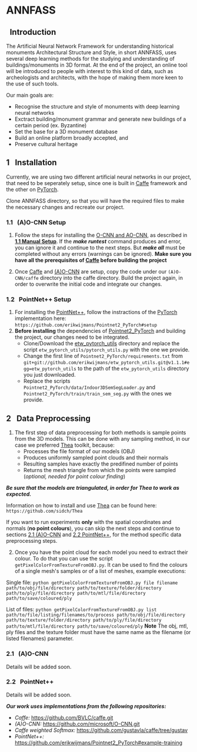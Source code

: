 # ANNFASS

## &nbsp; Introduction

The Artificial Neural Network Framework for understanding historical monuments Architectural Structure and Style, in short ANNFASS, uses several deep learning methods for the studying and understanding of buildings/monuments in 3D format. At the end of the project, an online tool will be introduced to people with interest to this kind of data, such as archeologists and architects, with the hope of making them more keen to the use of such tools.

Our main goals are:
- Recognise the structure and style of monuments with deep learning neural networks
- Exctract building/monument grammar and generate new buildings of a certain period (ex. Byzantine)
- Set the base for a 3D monument database
- Build an online platform broadly accepted, and
- Preserve cultural heritage

## 1 &nbsp; Installation
Currently, we are using two different artificial neural networks in our project, that need to be seperately setup, since one is built in [Caffe](https://github.com/BVLC/caffe) framework and the other on [PyTorch](https://pytorch.org/).

Clone ANNFASS directory, so that you will have the required files to make the necessary changes and recreate our project.

### 1.1 &nbsp; (A)O-CNN Setup
1. Follow the steps for installing the [O-CNN and AO-CNN](https://github.com/microsoft/O-CNN), as described in [**1.1 Manual Setup**](https://github.com/microsoft/O-CNN#11--manual-setup). If the ***make runtest*** command produces and error, you can ignore it and continue to the next steps. But ***make all*** must be completed without any errors (warnings can be ignored). **Make sure you have all the prerequisites of [Caffe](https://github.com/BVLC/caffe) before building the project**

2. Once [Caffe](https://github.com/BVLC/caffe) and [(A)O-CNN](https://github.com/microsoft/O-CNN) are setup, copy the code under our `(A)O-CNN/caffe` directory into the caffe directory. Build the project again, in order to overwrite the initial code and integrate our changes.

### 1.2 &nbsp; PointNet++ Setup
1. For installing the [PointNet++](https://github.com/charlesq34/pointnet2), follow the instractions of the [PyTorch](https://pytorch.org/) implementation here: `https://github.com/erikwijmans/Pointnet2_PyTorch#setup`
2. **Before installing** the dependencies of [Pointnet2_PyTorch](https://github.com/erikwijmans/Pointnet2_PyTorch) and building the project, our changes need to be integrated.
   - Clone/Download the [etw_pytorch_utils](https://github.com/erikwijmans/etw_pytorch_utils) directory and replace the script `etw_pytorch_utils/pytorch_utils.py` with the one we provide.
   - Change the first line of `Pointnet2_PyTorch/requirements.txt` from `git+git://github.com/erikwijmans/etw_pytorch_utils.git@v1.1.1#egg=etw_pytorch_utils` to the path of the `etw_pytorch_utils` directory you just downloaded.
   - Replace the scripts `Pointnet2_PyTorch/data/Indoor3DSemSegLoader.py` and `Pointnet2_PyTorch/train/train_sem_seg.py` with the ones we provide.

## 2 &nbsp; Data Preprocessing
1. The first step of data preprocessing for both methods is sample points from the 3D models. This can be done with any sampling method, in our case we preferred [Thea](https://github.com/sidch/Thea) toolkit, because:
   - Processes the file format of our models (OBJ)
   - Produces uniformly sampled point clouds and their normals
   - Resulting samples have exactly the predifined number of points
   - Returns the mesh triangle from which the points were sampled (_optional, needed for point colour finding_)

 ***Be sure that the models are triangulated, in order for Thea to work as expected.***   

 Information on how to install and use [Thea](https://github.com/sidch/Thea) can be found here: `https://github.com/sidch/Thea`

If you want to run experiments **only** with the spatial coordinates and normals (**no point colours**), you can skip the next steps and continue to sections [2.1 (A)O-CNN](https://github.com/migari01/ANNFASS#21--ao-cnn) and [2.2 PointNet++](https://github.com/migari01/ANNFASS#22--pointnet), for the method specific data preprocessing steps.

2. Once you have the point cloud for each model you need to extract their colour. To do that you can use the script `getPixelColorFromTextureFromOBJ.py`.  It can be used to find the colours of a single mesh's samples or of a list of meshes, example executions:

 Single file:
`python getPixelColorFromTextureFromOBJ.py file filename path/to/obj/file/directory path/to/texture/folder/directory path/to/ply/file/directory path/to/mtl/file/directory path/to/save/coloured/ply`

 List of files:
`python getPixelColorFromTextureFromOBJ.py list path/to/file/listing/filenames/to/process path/to/obj/file/directory path/to/texture/folder/directory path/to/ply/file/directory path/to/mtl/file/directory path/to/save/coloured/ply`
**Note** The obj, mtl, ply files and the texture folder must have the same name as the filename (or listed filenames) parameter.
### 2.1 &nbsp; (A)O-CNN
Details will be added soon.
### 2.2 &nbsp; PointNet++
Details will be added soon.

***Our work uses implementations from the following repositories:***

* _Caffe:_ https://github.com/BVLC/caffe.git
* _(A)O-CNN:_ https://github.com/microsoft/O-CNN.git
* _Caffe weighted Softmax:_ https://github.com/gustavla/caffe/tree/gustav
* _PointNet++:_ https://github.com/erikwijmans/Pointnet2_PyTorch#example-training
